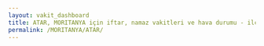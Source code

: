 ```yaml
---
layout: vakit_dashboard
title: ATAR, MORITANYA için iftar, namaz vakitleri ve hava durumu - ilçe/eyalet seç
permalink: /MORITANYA/ATAR/
---
```


<script type="text/javascript">
  var GLOBAL_COUNTRY = 'MORITANYA';
  var GLOBAL_CITY = 'ATAR';
  var GLOBAL_STATE = '';
  var lat = 72;
  var lon = 21;
</script>
